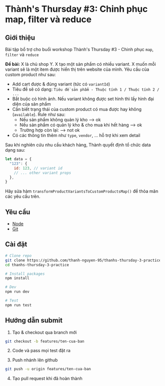 # Thành's Thursday #3: Chinh phục map, filter và reduce

## Giới thiệu

Bài tập bổ trợ cho buổi workshop Thành's Thursday #3 - Chinh phục `map`, `filter` và `reduce`

**Đề bài:** X là chủ shop Y. X tạo một sản phẩm có nhiều variant. X muốn mỗi variant sẽ là một item được hiển thị trên website của mình. Yêu cầu của custom product như sau:

- Add cart được & đúng variant (tức có `variantId`)
- Tiêu đề sẽ có dạng: `Tiêu đề sản phẩm - Thuộc tính 1 / Thuộc tính 2 / ...`
- Bắt buộc có hình ảnh. Nếu variant không được set hình thì lấy hình đại diện của sản phẩm
- Cần biết trạng thái của custom product có mua được hay không (`available`). Rule như sau:
  - Nếu sản phẩm không quản lý kho --> ok
  - Nếu sản phẩm có quản lý kho & cho mua khi hết hàng --> ok
  - Trường hợp còn lại: --> not ok
- Có các thông tin thêm như `type`, `vendor`, ... hỗ trợ khi xem detail

Sau khi nghiên cứu nhu cầu khách hàng, Thành quyết định tổ chức data dạng sau:

```js
let data = {
  "123": {
    id: 123, // variant id
    // ... other variant props
  },
}
```

Hãy sửa hàm `transformProductVariantsToCustomProductsMap()` để thỏa mãn các yêu cầu trên.

## Yêu cầu

- [Node][node]
- [Git][git]

## Cài đặt

```bash
# Clone repo
git clone https://github.com/thanh-nguyen-95/thanhs-thursday-3-practice 
cd thanhs-thursday-3-practice

# Install packages
npm install

# Dev
npm run dev

# Test
npm run test
```

## Hướng dẫn submit


1. Tạo & checkout qua branch mới

```sh
git checkout -b features/ten-cua-ban
```

2. Code và pass mọi test đặt ra

3. Push nhánh lên github

```sh
git push -u origin features/ten-cua-ban
```

4. Tạo pull request khi đã hoàn thành

[node]: https://nodejs.org/
[git]: https://git-scm.com/
